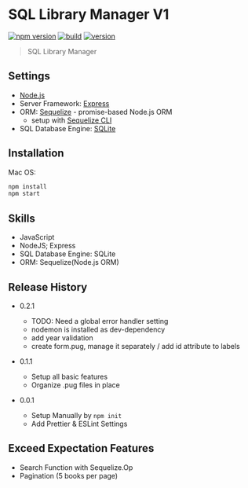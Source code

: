 # SQL Library Manager V1

[![npm version](https://badgen.net/badge/npm/v6.13.7/green?icon=npm)](https://www.npmjs.com/) [![build](https://badgen.net/badge/build/building/orange?icon=libraries)](https://github.com/brandonwie) [![version](https://badgen.net/badge/version/v0.0.1/orange?icon=kofi)](https://github.com/brandonwie)

> SQL Library Manager

## Settings

- [Node.js](https://nodejs.org/en/)
- Server Framework: [Express](https://expressjs.com/)
- ORM: [Sequelize](https://sequelize.org/) - promise-based Node.js ORM
  - setup with [Sequelize CLI](https://github.com/sequelize/cli)
- SQL Database Engine: [SQLite](https://www.sqlite.org/)

## Installation

Mac OS:

```sh
npm install
npm start
```

## Skills

- JavaScript
- NodeJS; Express
- SQL Database Engine: SQLite
- ORM: Sequelize(Node.js ORM)

## Release History

- 0.2.1

  - TODO: Need a global error handler setting
  - nodemon is installed as dev-dependency
  - add year validation
  - create form.pug, manage it separately / add id attribute to labels

- 0.1.1

  - Setup all basic features
  - Organize .pug files in place

- 0.0.1
  - Setup Manually by `npm init`
  - Add Prettier & ESLint Settings

## Exceed Expectation Features

- Search Function with Sequelize.Op
- Pagination (5 books per page)
